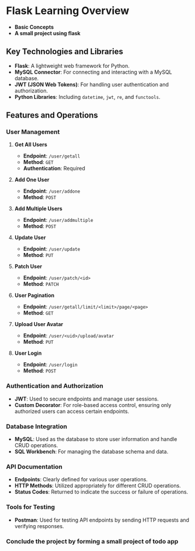 # Flask Learning Overview

- **Basic Concepts**
- **A small project using flask**


## Key Technologies and Libraries
- **Flask**: A lightweight web framework for Python.
- **MySQL Connector**: For connecting and interacting with a MySQL database.
- **JWT (JSON Web Tokens)**: For handling user authentication and authorization.
- **Python Libraries**: Including `datetime`, `jwt`, `re`, and `functools`.

## Features and Operations

### User Management
1. **Get All Users**
   - **Endpoint**: `/user/getall`
   - **Method**: `GET`
   - **Authentication**: Required

2. **Add One User**
   - **Endpoint**: `/user/addone`
   - **Method**: `POST`

3. **Add Multiple Users**
   - **Endpoint**: `/user/addmultiple`
   - **Method**: `POST`

4. **Update User**
   - **Endpoint**: `/user/update`
   - **Method**: `PUT`

5. **Patch User**
   - **Endpoint**: `/user/patch/<id>`
   - **Method**: `PATCH`

6. **User Pagination**
   - **Endpoint**: `/user/getall/limit/<limit>/page/<page>`
   - **Method**: `GET`

7. **Upload User Avatar**
   - **Endpoint**: `/user/<uid>/upload/avatar`
   - **Method**: `PUT`

8. **User Login**
   - **Endpoint**: `/user/login`
   - **Method**: `POST`


### Authentication and Authorization
- **JWT**: Used to secure endpoints and manage user sessions.
- **Custom Decorator**: For role-based access control, ensuring only authorized users can access certain endpoints.

### Database Integration
- **MySQL**: Used as the database to store user information and handle CRUD operations.
- **SQL Workbench**: For managing the database schema and data.

### API Documentation
- **Endpoints**: Clearly defined for various user operations.
- **HTTP Methods**: Utilized appropriately for different CRUD operations.
- **Status Codes**: Returned to indicate the success or failure of operations.

### Tools for Testing
- **Postman**: Used for testing API endpoints by sending HTTP requests and verifying responses.

### Conclude the project by forming a small project of todo app 